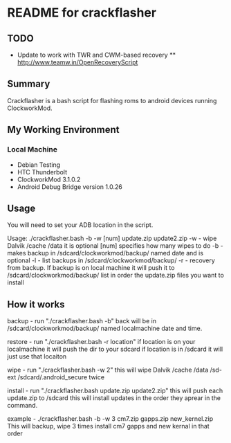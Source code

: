 README for crackflasher
=============

TODO
-------------
* Update to work with TWR and CWM-based recovery
** http://www.teamw.in/OpenRecoveryScript


Summary
-------------
Crackflasher is a bash script for flashing roms to android devices running ClockworkMod.

My Working Environment
-------------
### Local Machine
* Debian Testing
* HTC Thunderbolt
* ClockworkMod 3.1.0.2
* Android Debug Bridge version 1.0.26

Usage
-------------
You will need to set your ADB location in the script.

Usage: ./crackflasher.bash -b -w [num] update.zip update2.zip
-w - wipe Dalvik /cache /data it is optional [num] specifies how many wipes to do
-b - makes backup in /sdcard/clockworkmod/backup/ named date and is optional
-l - list backups in /sdcard/clockworkmod/backup/
-r - recovery from backup. If backup is on local machine it will push it to /sdcard/clockworkmod/backup/
list in order the update.zip files you want to install

How it works
-------------
backup   - run "./crackflasher.bash -b"
           back will be in /sdcard/clockworkmod/backup/ named localmachine date and time.

restore  - run "./crackflasher.bash -r location"
           if location is on your localmachine it will push the dir to your sdcard
           if location is in /sdcard it will just use that locaiton

wipe     - run "./crackflasher.bash -w 2"
           this will wipe Dalvik /cache /data /sd-ext /sdcard/.android_secure twice

install  - run "./crackflasher.bash update.zip update2.zip"
           this will push each update.zip to /sdcard 
           this will install updates in the order they aprear in the command.

example  - ./crackflasher.bash -b -w 3 cm7.zip gapps.zip new_kernel.zip
           This will backup, wipe 3 times install cm7 gapps and new kernal in that order
